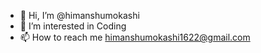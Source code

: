 - 👋 Hi, I’m @himanshumokashi
- 👀 I’m interested in Coding
- 📫 How to reach me himanshumokashi1622@gmail.com

<!---
himanshumokashi/himanshumokashi is a ✨ special ✨ repository because its `README.md` (this file) appears on your GitHub profile.
You can click the Preview link to take a look at your changes.
--->
